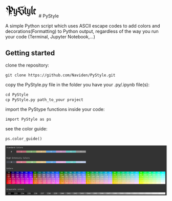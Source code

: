<img src="https://github.com/Naviden/PyStyle/blob/master/images/logo.png" width="100" >
# PyStyle

A simple Python script which uses ASCII escape codes to add colors and decorations(Formatting) to Python output, regardless of the way you run your code (Terminal, Jupyter Notebook,...)

## Getting started
clone the repository:
```
git clone https://github.com/Naviden/PyStyle.git
```
copy the PyStyle.py file in the folder you have your .py/.ipynb file(s):
```
cd PyStyle
cp PyStyle.py path_to_your project
```

import the PyStype functions inside your code:
```
import PyStyle as ps
```
see the color guide:
```
ps.color_guide()
```
![color_guide_screenshot](https://github.com/Naviden/PyStyle/blob/master/images/color_guide.png)
